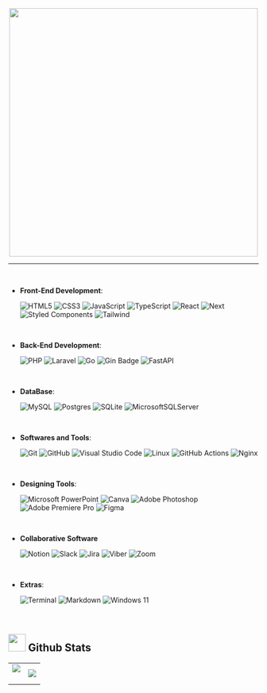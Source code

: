 <div align="center">



<!--  ![icon_11](https://github.com/user-attachments/assets/67822810-7719-4fc3-a854-7b684abc8e00)

<img src="https://github.com/Regulus0811/Regulus0811/assets/121006576/17aab8a3-b24a-4d05-9e51-08e1d488868a.gif" width=800px>  <br>

<p>プロセカ3周年アニバーサリーソング 『NEO』 -  Leo/need <br> https://url.kr/qpox2c </p>


-->


<!-- 

<img src="https://github.com/user-attachments/assets/67822810-7719-4fc3-a854-7b684abc8e00" width=500px>



<!-- 
<img src="https://github.com/user-attachments/assets/000f841d-ff70-4a8c-94e6-5f1b2ea2b814" width=500px>
-->


<img src="https://github.com/user-attachments/assets/842f7602-9f4b-4e5f-9b00-1dea62db06cd" width=500px>


<hr/>

</div>
<br>

<p align="center">
  
- **Front-End Development**:

	![HTML5](https://img.shields.io/badge/HTML5%20-%23E34F26.svg?style=for-the-badge&logo=html5&logoColor=white)
	![CSS3](https://img.shields.io/badge/CSS%20-%231572B6.svg?style=for-the-badge&logo=css3&logoColor=white)
	![JavaScript](https://img.shields.io/badge/JavaScript%20-%23F7DF1E.svg?style=for-the-badge&logo=javascript&logoColor=black)
	![TypeScript](https://img.shields.io/badge/typescript-%23007ACC.svg?style=for-the-badge&logo=typescript&logoColor=white)
	![React](https://img.shields.io/badge/react-%2320232a.svg?style=for-the-badge&logo=react&logoColor=%2361DAFB)
  ![Next](https://img.shields.io/badge/next.js-000000?style=for-the-badge&logo=nextdotjs&logoColor=white)
	![Styled Components](https://img.shields.io/badge/styled--components-DB7093?style=for-the-badge&logo=styled-components&logoColor=white)
  ![Tailwind](https://img.shields.io/badge/Tailwind%20CSS-06B6D4?logo=tailwindcss&logoColor=fff&style=for-the-badge)
    
<br>

- **Back-End Development**:

	![PHP](https://img.shields.io/badge/PHP-777BB4?style=for-the-badge&logo=php&logoColor=white)
  ![Laravel](https://img.shields.io/badge/laravel-%23FF2D20.svg?style=for-the-badge&logo=laravel&logoColor=white)
  ![Go](https://img.shields.io/badge/Go-00ADD8?style=for-the-badge&logo=Go&logoColor=white)
  ![Gin Badge](https://img.shields.io/badge/Gin-008ECF?logo=gin&logoColor=fff&style=for-the-badge)
  ![FastAPI](https://img.shields.io/badge/FastAPI-005571?style=for-the-badge&logo=fastapi)
    
<br>


- **DataBase**:

 	![MySQL](https://img.shields.io/badge/mysql-4479A1.svg?style=for-the-badge&logo=mysql&logoColor=white)
 	 ![Postgres](https://img.shields.io/badge/postgres-%23316192.svg?style=for-the-badge&logo=postgresql&logoColor=white)
  ![SQLite](https://img.shields.io/badge/sqlite-%2307405e.svg?style=for-the-badge&logo=sqlite&logoColor=white)
  ![MicrosoftSQLServer](https://img.shields.io/badge/Microsoft%20SQL%20Server-CC2927?style=for-the-badge&logo=microsoft%20sql%20server&logoColor=white)
    
<br>


- **Softwares and Tools**:

	![Git](https://img.shields.io/badge/git-%23F05033.svg?style=for-the-badge&logo=git&logoColor=white)
	![GitHub](https://img.shields.io/badge/github-%23121011.svg?style=for-the-badge&logo=github&logoColor=white)
	![Visual Studio Code](https://img.shields.io/badge/Visual%20Studio%20Code-0078d7.svg?style=for-the-badge&logo=visual-studio-code&logoColor=white)
	![Linux](https://img.shields.io/badge/Linux-FCC624?style=for-the-badge&logo=linux&logoColor=black) 
	![GitHub Actions](https://img.shields.io/badge/github%20actions-%232671E5.svg?style=for-the-badge&logo=githubactions&logoColor=white)
![Nginx](https://img.shields.io/badge/nginx-%23009639.svg?style=for-the-badge&logo=nginx&logoColor=white)
    

<br>
	
- **Designing Tools**:
	
	![Microsoft PowerPoint](https://img.shields.io/static/v1?style=for-the-badge&message=Microsoft+PowerPoint&color=B7472A&logo=Microsoft+PowerPoint&logoColor=FFFFFF&label=)
  ![Canva](https://img.shields.io/badge/Canva-00C4CC?logo=canva&logoColor=fff&style=for-the-badge)
	![Adobe Photoshop](https://img.shields.io/badge/adobe%20photoshop-%2331A8FF.svg?style=for-the-badge&logo=adobe%20photoshop&logoColor=white)
	![Adobe Premiere Pro](https://img.shields.io/badge/Adobe%20Premiere%20Pro-9999FF.svg?style=for-the-badge&logo=Adobe%20Premiere%20Pro&logoColor=white)
	![Figma](https://img.shields.io/static/v1?style=for-the-badge&message=Figma&color=F24E1E&logo=Figma&logoColor=FFFFFF&label=)
	
<br>

- **Collaborative Software**

	![Notion](https://img.shields.io/badge/Notion-%23000000.svg?style=for-the-badge&logo=notion&logoColor=white)
 	![Slack](https://img.shields.io/badge/Slack-4A154B?style=for-the-badge&logo=slack&logoColor=white)
  	![Jira](https://img.shields.io/badge/jira-%230A0FFF.svg?style=for-the-badge&logo=jira&logoColor=white)
  ![Viber](https://img.shields.io/badge/Viber-8B66A9?style=for-the-badge&logo=viber&logoColor=white)
![Zoom](https://img.shields.io/badge/Zoom-2D8CFF?style=for-the-badge&logo=zoom&logoColor=white)

<br>

- **Extras**:

    ![Terminal](https://img.shields.io/badge/Terminal-%23054020?style=for-the-badge&logo=gnu-bash&logoColor=white)
    ![Markdown](https://img.shields.io/badge/markdown-%23000000.svg?style=for-the-badge&logo=markdown&logoColor=white)
  ![Windows 11](https://img.shields.io/badge/Windows%2011-%230079d5.svg?style=for-the-badge&logo=Windows%2011&logoColor=white)   
    
<br>




## <img src="https://media.giphy.com/media/iY8CRBdQXODJSCERIr/giphy.gif" width="35"><b> Github Stats </b>

<table border="0" align="center">
 <tr border="0">
  <td width="50%" align="center">
   <img  align="center"  src="https://github-readme-stats.vercel.app/api?username=beomK0804&theme=tokyonight&hide_icons=true&count_private=true" />
   <br></br>
  <td width="50%" align="center">
 <img src="https://github-readme-stats.vercel.app/api/top-langs/?username=beomK0804&layout=compact&theme=tokyonight&hide=html,css,ejs,blade,Procfile"> 
	  
  </td>
 </tr>
</table>

<br>




<!--
 <br>

<br>

<img src="https://github-readme-stats.vercel.app/api?username=Regulus0811&show_icons=true&theme=tokyonight">

<br>

</div>
-->


<!--
**Regulus0811/Regulus0811** is a ✨ _special_ ✨ repository because its `README.md` (this file) appears on your GitHub profile.

Here are some ideas to get you started:

- 🔭 I’m currently working on ...
- 🌱 I’m currently learning ...
- 👯 I’m looking to collaborate on ...
- 🤔 I’m looking for help with ...
- 💬 Ask me about ...
- 📫 How to reach me: ...
- 😄 Pronouns: ...
- ⚡ Fun fact: ...
-->
